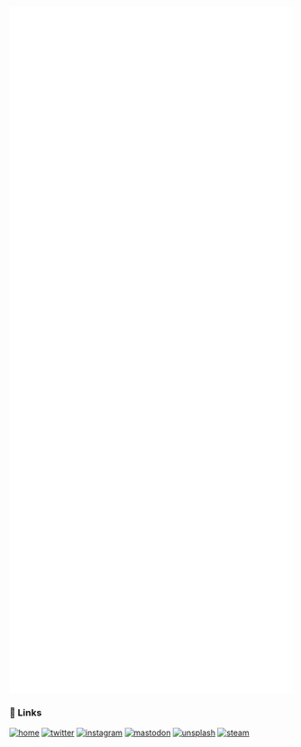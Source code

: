 <img align="center" src="/metrics.base.svg" alt="basic">
<img align="center" src="/metrics.plugin.svg" alt="detail">

### 🔗 Links

[![home](https://img.shields.io/badge/Home-24292F?style=for-the-badge&logo=github&logoColor=white)](https://krzhck.github.io)
[![twitter](https://img.shields.io/badge/Twitter-1D9BF0?style=for-the-badge&logo=twitter&logoColor=white)](https://twitter.com/krzhck)
[![instagram](https://img.shields.io/badge/Instagram-E4405F?style=for-the-badge&logo=instagram&logoColor=white)](https://www.instagram.com/krzhck)
[![mastodon](https://img.shields.io/badge/Mastodon-2c90d9?style=for-the-badge&logo=mastodon&logoColor=white)](https://mastodon.social/web/@krzhck)
[![unsplash](https://img.shields.io/badge/Unsplash-000000?style=for-the-badge&logo=unsplash&logoColor=white)](https://unsplash.com/@krzhck)
[![steam](https://img.shields.io/badge/steam-3B6390?style=for-the-badge&logo=steam&logoColor=white)](https://steamcommunity.com/id/krzhck/)
